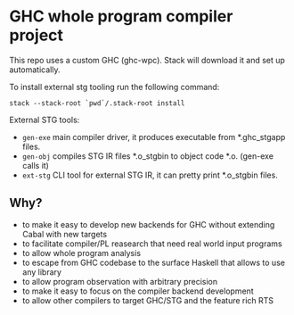 # GHC whole program compiler project

This repo uses a custom GHC (ghc-wpc). Stack will download it and set up automatically.

To install external stg tooling run the following command:
```
stack --stack-root `pwd`/.stack-root install
```
External STG tools:
- `gen-exe` main compiler driver, it produces executable from *.ghc_stgapp files.
- `gen-obj` compiles STG IR files *.o_stgbin to object code *.o. (gen-exe calls it)
- `ext-stg` CLI tool for external STG IR, it can pretty print *.o_stgbin files.

## Why?
- to make it easy to develop new backends for GHC without extending Cabal with new targets
- to facilitate compiler/PL reasearch that need real world input programs
- to allow whole program analysis
- to escape from GHC codebase to the surface Haskell that allows to use any library
- to allow program observation with arbitrary precision
- to make it easy to focus on the compiler backend development
- to allow other compilers to target GHC/STG and the feature rich RTS 
